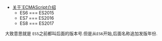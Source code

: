 - [关于`ECMAScript介绍](https://codeburst.io/javascript-wtf-is-es6-es8-es-2017-ecmascript-dca859e4821c)
  - ES6 === ES2015
  - ES7 === ES2016
  - ES8 === ES2017
  
大致意思就是 `ES5`之前都叫后面的版本号.但是从`ES6`开始,后面名称追加发版年份.

